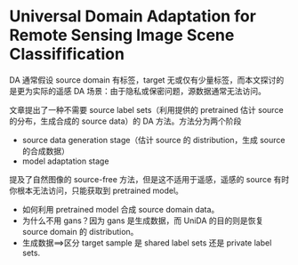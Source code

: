 # Universal Domain Adaptation for Remote Sensing Image Scene Classifification

DA 通常假设 source domain 有标签，target 无或仅有少量标签，而本文探讨的是更为实际的遥感 DA 场景：由于隐私或保密问题，源数据通常无法访问。

文章提出了一种不需要 source label sets（利用提供的 pretrained 估计 source 的分布，生成合成的 source data）的 DA 方法。方法分为两个阶段

- source data generation stage（估计 source 的 distribution，生成 source 的合成数据）
- model adaptation stage

提及了自然图像的 source-free 方法，但是这不适用于遥感，遥感的 source 有时你根本无法访问，只能获取到 pretrained model。

- 如何利用 pretrained model 合成 source domain data。
- 为什么不用 gans？因为 gans 是生成数据，而 UniDA 的目的则是恢复 source domain 的 distribution。
- 生成数据==>区分 target sample 是 shared label sets 还是 private label sets.